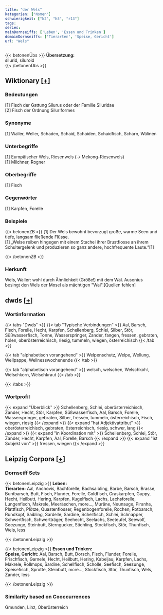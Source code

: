 ```yaml
---
title: "der Wels"
kategorien: ["Nomen"]
schwierigkeit: ["k2", "h3", "r13"]
tags:
series:
mainDornseiffs: ['Leben', 'Essen und Trinken']
domainDornseiffs: ['Tierarten', 'Speise, Gericht']
url: "Wels"
---
```


{{< betonenÜbs >}}
**Übersetzung:**  
silurid, siluroid  
{{< /betonenÜbs >}}

## Wiktionary [[+](https://de.wiktionary.org/wiki/Wels)]

### Bedeutungen
[1] Fisch der Gattung Silurus oder der Familie Siluridae  
[2] Fisch der Ordnung Siluriformes  

### Synonyme
[1] Waller, Weller, Schaden, Schaid, Schaiden, Schaidfisch, Scharn, Wälinen  

### Unterbegriffe
[1] Europäischer Wels, Riesenwels (→ Mekong-Riesenwels)  
[1] Milchner, Rogner  

### Oberbegriffe
[1] Fisch  

### Gegenwörter
[1] Karpfen, Forelle  

### Beispiele
{{< betonenZB >}}
[1] Der Wels bewohnt bevorzugt große, warme Seen und tiefe, langsam fließende Flüsse.  
[1] „Welse reiben hingegen mit einem Stachel ihrer Brustflosse an ihrem Schultergelenk und produzieren so ganz andere, hochfrequente Laute.“[1]  

{{< /betonenZB >}}
### Herkunft
Wels, Waller: wohl durch Ähnlichkeit (Größe!) mit dem Wal. Ausonius besingt den Wels der Mosel als mächtigen "Wal".[Quellen fehlen]  



## dwds [[+](https://www.dwds.de/wb/Wels)]

### Wortinformation
{{< tabs "Dwds" >}}
{{< tab "Typische Verbindungen" >}}
Aal, Barsch, Fisch, Forelle, Hecht, Karpfen, Schellenberg, Schlei, Silber, Stör, Süßwasserfisch, Tonne, Wasserspringer, Zander, fangen, fressen, gebraten, holen, oberösterreichisch, riesig, tummeln, wiegen, österreichisch
{{< /tab >}}

{{< tab "alphabetisch vorangehend" >}}
Welpenschutz, Welpe, Wellung, Wellpappe, Wellnesswochenende
{{< /tab >}}

{{< tab "alphabetisch vorangehend" >}}
welsch, welschen, Welschkohl, Welschkorn, Welschkraut
{{< /tab >}}

{{< /tabs >}}

### Wortprofil
{{< expand "Überblick" >}} Schellenberg, Schlei, oberösterreichisch, Zander, Hecht, Stör, Karpfen, Süßwasserfisch, Aal, Barsch, Forelle, Wasserspringer, gebraten, Silber, fressen, tummeln, österreichisch, Fisch, wiegen, riesig {{< /expand >}}
{{< expand "hat Adjektivattribut" >}} oberösterreichisch, gebraten, österreichisch, riesig, schwer, lang {{< /expand >}}
{{< expand "in Koordination mit" >}} Schellenberg, Schlei, Stör, Zander, Hecht, Karpfen, Aal, Forelle, Barsch {{< /expand >}}
{{< expand "ist Subjekt von" >}} fressen, wiegen {{< /expand >}}

## Leipzig Corpora [[+](https://corpora.uni-leipzig.de/en/res?word=Wels&corpusId=deu_newscrawl-public_2018)]

### Dornseiff Sets
{{< betonenLeipzig >}}
**Leben:**  
**Tierarten:** Aal, Anchovis, Bachforelle, Bachsaibling, Barbe, Barsch, Brasse, Buntbarsch, Butt, Fisch, Flunder, Forelle, Goldfisch, Graskarpfen, Guppy, Hecht, Heilbutt, Hering, Karpfen, Kugelfisch, Lachs, Lachsforelle, Lungenfisch, Makrele, Meeräschen, more..., Muräne, Neunauge, Piranha, Plattfisch, Plötze, Quastenflosser, Regenbogenforelle, Rochen, Rotbarsch, Rundkopf, Saibling, Sardelle, Sardine, Schellfisch, Schlei, Schnapper, Schwertfisch, Schwertträger, Seehecht, Seelachs, Seeteufel, Seewolf, Seezunge, Steinbutt, Sterngucker, Stichling, Stockfisch, Stör, Thunfisch, Wels, less  

{{< /betonenLeipzig >}}


{{< betonenLeipzig >}}
**Essen und Trinken:**  
**Speise, Gericht:** Aal, Barsch, Butt, Dorsch, Fisch, Flunder, Forelle, Frischfisch, Garnele, Hecht, Heilbutt, Hering, Kabeljau, Karpfen, Lachs, Makrele, Rollmops, Sardine, Schellfisch, Scholle, Seefisch, Seezunge, Speisefisch, Sprotte, Steinbutt, more..., Stockfisch, Stör, Thunfisch, Wels, Zander, less  

{{< /betonenLeipzig >}}

### Similarity based on Cooccurrences
Gmunden, Linz, Oberösterreich

